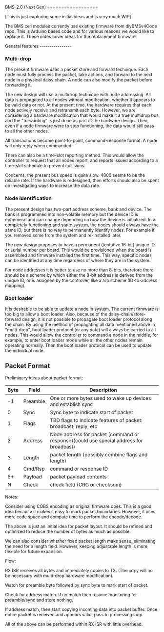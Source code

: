 BMS-2.0 (Next Gen) ==================

[This is just capturing some initial ideas and is very much WIP]

The BMS cell modules currently use existing firmware from diyBMSv4Code repo.
This is Arduino based code and for various reasons we would like to replace it.
These notes cover ideas for the replacement firmware.

General features ----------------

### Multi-drop

The present firmware uses a packet store and forward technique. Each node must
fully process the packet, take actions, and forward to the next node in a
physical daisy chain. A node can also modify the packet before forwarding it.

The new design will use a multidrop technique with node addressing. All data is
propagated to all nodes without modification, whether it appears to be valid
data or not. At the present time, the hardware requires that each node actively
receive and retransmit each byte. However, we are considering a hardware
modification that would make it a true multidrop bus and the "forwarding" is
just done as part of the hardware design. Then, even if a node firmware were to
stop functioning, the data would still pass to all the other nodes.

All transactions become point-to-point, command-response format. A node will
only reply when commanded.

There can also be a time-slot reporting method. This would allow the controller
to request that all nodes report, and reports issued according to a time-slot
schedule to prevent collisions.

Concerns: the present bus speed is quite slow. 4800 seems to be the reliable
rate. If the hardware is redesigned, then efforts should also be spent on
investigating ways to increase the data rate.

### Node identification

The present design has two-part address scheme, bank and device. The bank is
programmed into non-volatile memory but the device ID is ephemeral and can
change depending on how the device is initialized. In a completely functioning
and static system, the nodes should always have the same ID, but there is no
way to permanently identify nodes. For example if you removed some from the
system and re-installed later.

The new design proposes to have a permanent (tentative 16-bit) unique ID or
serial number per board. This would be provisioned when the board is assembled
and firmware installed the first time. This way, specific nodes can be
identified at any time regardless of where they are in the system.

For node addresses it is better to use no more than 8-bits, therefore there
should be a scheme by which either the 8-bit address is derived from the unique
ID, or is assigned by the controller, like a arp scheme (ID-to-address
mapping).

### Boot loader

It is desirable to be able to update a node in system. The current firmware is
too big to allow a boot loader. Also, because of the daisy-chain/store-forward
design, it is not possible to propagate boot loader protocol along the chain.
By using the method of propagating all data mentioned above in "multi-drop",
boot loader protocol (or any data) will always be carried to all nodes. This
would allow the controller to command a node in the middle, for example, to
enter boot loader mode while all the other nodes remain operating normally.
Then the boot loader protocol can be used to update the individual node.

Packet Format
-------------

Preliminary ideas about packet format:

|Byte| Field  | Description |
|----|--------|-------------|
| -1 |Preamble| One or more bytes used to wake up devices and establish sync|
|  0 | Sync   | Sync byte to indicate start of packet |
|  1 | Flags  | TBD flags to indicate features of packet: broadcast, reply, etc|
|  2 | Address| Node address for packet (command or response)(could use special address for broadcast)|
|  3 | Length | packet length (possibly combine flags and length)|
|  4 | Cmd/Rsp| command or response ID |
|  5+| Payload| packet payload contents|
|  N | Check  | check field (CRC or checksum)|

Notes:

Consider using COBS encoding as original firmware does. This is a good idea
because it makes  it easy to mark packet boundaries. However, it uses more code
space and compute time to perform the encode/decode.

The above is just an initial idea for packet layout. It should be refined and
optimized to reduce the number of bytes as much as possible.

We can also consider whether fixed packet length make sense, eliminating the
need for a length field. However, keeping adjustable length is more flexible
for future expansion.

Flow:

RX ISR receives all bytes and immediately copies to TX. (The copy will no be
necessary with multi-drop hardware modification).

Watch for preamble byte followed by sync byte to mark start of packet.

Check for address match. If no match then resume monitoring for preamble/sync
and store nothing.

If address match, then start copying incoming data into packet buffer. Once
entire packet is received and appears valid, pass to processing loop.

All of the above can be performed within RX ISR with little overhead.
